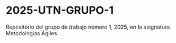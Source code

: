 # 2025-UTN-GRUPO-1
Repositorio del grupo de trabajo número 1, 2025, en la asignatura Metodologías Ágiles

